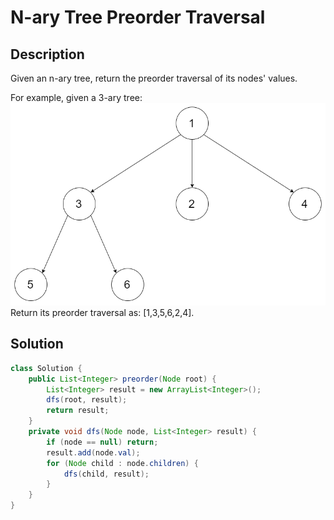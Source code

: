 # N-ary Tree Preorder Traversal
## Description
Given an n-ary tree, return the preorder traversal of its nodes' values.

For example, given a 3-ary tree:
![](../../img/narytreeexample.png)
Return its preorder traversal as: [1,3,5,6,2,4].

## Solution
```java
class Solution {
    public List<Integer> preorder(Node root) {
        List<Integer> result = new ArrayList<Integer>();
        dfs(root, result);
        return result;
    }
    private void dfs(Node node, List<Integer> result) {
        if (node == null) return;
        result.add(node.val);
        for (Node child : node.children) {
            dfs(child, result);
        }
    }
}
```